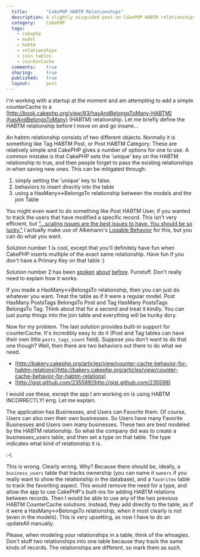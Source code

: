 ```yaml
---
  title:       "CakePHP HABTM Relationships"
  description: A slightly misguided post on CakePHP HABTM relationships
  category:    CakePHP
  tags:
    - cakephp
    - model
    - habtm
    - relationships
    - join tables
    - counterCache
  comments:    true
  sharing:     true
  published:   true
  layout:      post
---
```


I'm working with a startup at the moment and am attempting to add a simple counterCache to a [http://book.cakephp.org/view/83/hasAndBelongsToMany-HABTM](hasAndBelongsToMany) (HABTM) relationship. Let me briefly define the HABTM relationship before I move on and go insane...

An habtm relationship consists of two different objects. Normally it is something like Tag HABTM Post, or Post HABTM Category. These are relatively simple and CakePHP gives a number of options for one to use. A common mistake is that CakePHP sets the 'unique' key on the HABTM relationship to true, and then people forget to pass the existing relationships in when saving new ones. This can be mitigated through:

1. simply setting the 'unique' key to false.
2. behaviors to insert directly into the table
3. using a HasMany<->BelongsTo relationship between the models and the join Table

You might even want to do something like Post HABTM User, if you wanted to track the users that have modified a specific record. This isn't very efficient, but ["...scaling issues are the best issues to have. You should be so lucky."](http://carsonified.com/blog/carsonified/features/why-50-isnt-good-enough/) I actually make use of Alkemann's [Logable Behavior](http://github.com/alkemann/CakePHP-Assets/blob/master/models/behaviors/logable.php) for this, but you can do what you want.

Solution number 1 is cool, except that you'll definitely have fun when CakePHP inserts multiple of the exact same relationship. Have fun if you don't have a Primary Key on that table :)

Solution number 2 has been [spoken](http://bakery.cakephp.org/articles/view/add-delete-habtm-behavior) [about](http://stackoverflow.com/questions/1588318/cakephp-habtm-relationship-saving-data) [before](http://www.jamesfairhurst.co.uk/posts/view/full%5Fcakephp%5Fapplication%5Fpart%5F5/). Funstuff. Don't really need to explain how it works.

If you made a HasMany<->BelongsTo relationship, then you can just do whatever you want. Treat the table as if it were a regular model. Post HasMany PostsTags BelongsTo Post and Tag HasMany PostsTags BelongsTo Tag. Think about that for a second and treat it kindly. You can just pump things into the join table and everything will be hunky dory.

Now for my problem. The last solution provides built-in support for counterCache. It's incredibly easy to do it (Post and Tag tables can have their own little `posts_tags_count` field). Suppose you don't want to do that one though? Well, then there are two behaviors out there to do what we need.

- [http://bakery.cakephp.org/articles/view/counter-cache-behavior-for-habtm-relations](http://bakery.cakephp.org/articles/view/counter-cache-behavior-for-habtm-relations)
- [http://gist.github.com/235599](http://gist.github.com/235599)

I would use these, except the app I am working on is using HABTM INCORRECTLY! errg. Let me explain.

The application has Businesses, and Users can Favorite them. Of course, Users can also own their own businesses. So Users have many Favorite Businesses and Users own many businesses. These two are best modeled by the HABTM relationship. So what the company did was to create a businesses_users table, and then set a type on that table. The type indicates what kind of relationship it is.

:-\\

This is wrong. Clearly wrong. Why? Because there should be, ideally, a `business_users` table that tracks ownership (you can name it `owners` if you really want to show the relationship in the database), and a `favorites` table to track the favoriting aspect. This would remove the need for a type, and allow the app to use CakePHP's built-ins for adding HABTM relations between records. Then I would be able to use any of the two previous HABTM CounterCache solutions. Instead, they add directly to the table, as if it were a HasMany<->BelongsTo relationship, when it most clearly is not (even in the models). This is very upsetting, as now I have to do an updateAll manually.

Please, when modeling your relationships in a table, think of the whoagies. Don't stuff two relationships into one table because they track the same kinds of records. The relationships are different, so mark them as such.
